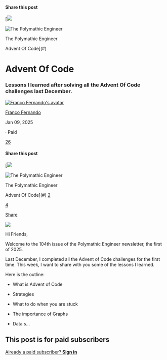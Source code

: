 #### Share this post
[<picture><source />![](https://substackcdn.com/image/fetch/$s_!cd0v!,w_520,h_272,c_fill,f_auto,q_auto:good,fl_progressive:steep,g_auto/https%3A%2F%2Fsubstack-post-media.s3.amazonaws.com%2Fpublic%2Fimages%2F84534000-244c-4e1d-afe8-4de90d753fde_1322x1312.png)</picture>

<picture><source />![The Polymathic Engineer](https://substackcdn.com/image/fetch/$s_!WkEZ!,w_36,h_36,c_fill,f_auto,q_auto:good,fl_progressive:steep,g_auto/https%3A%2F%2Fsubstack-post-media.s3.amazonaws.com%2Fpublic%2Fimages%2F157b59b0-a7e4-4f31-8d83-9a2034b2ff4e_354x354.png)</picture>

The Polymathic Engineer

Advent Of Code](#)

# Advent Of Code

### Lessons I learned after solving all the Advent Of Code challenges last December.

[<picture><source />![Franco Fernando&#039;s avatar](https://substackcdn.com/image/fetch/$s_!jmnb!,w_36,h_36,c_fill,f_auto,q_auto:good,fl_progressive:steep/https%3A%2F%2Fbucketeer-e05bbc84-baa3-437e-9518-adb32be77984.s3.amazonaws.com%2Fpublic%2Fimages%2F58a41b86-1e25-4bd0-a448-138d50731db4_800x800.png)</picture>](https://substack.com/@francofernando)

[Franco Fernando](https://substack.com/@francofernando)

Jan 09, 2025

∙ Paid

[26]()

#### Share this post
[<picture><source />![](https://substackcdn.com/image/fetch/$s_!cd0v!,w_520,h_272,c_fill,f_auto,q_auto:good,fl_progressive:steep,g_auto/https%3A%2F%2Fsubstack-post-media.s3.amazonaws.com%2Fpublic%2Fimages%2F84534000-244c-4e1d-afe8-4de90d753fde_1322x1312.png)</picture>

<picture><source />![The Polymathic Engineer](https://substackcdn.com/image/fetch/$s_!WkEZ!,w_36,h_36,c_fill,f_auto,q_auto:good,fl_progressive:steep,g_auto/https%3A%2F%2Fsubstack-post-media.s3.amazonaws.com%2Fpublic%2Fimages%2F157b59b0-a7e4-4f31-8d83-9a2034b2ff4e_354x354.png)</picture>

The Polymathic Engineer

Advent Of Code](#)
[2](https://newsletter.francofernando.com/p/advent-of-code/comments)

[4]()

[Share](javascript:void(0))

[<picture><source />![](https://substackcdn.com/image/fetch/$s_!cd0v!,w_1456,c_limit,f_auto,q_auto:good,fl_progressive:steep/https%3A%2F%2Fsubstack-post-media.s3.amazonaws.com%2Fpublic%2Fimages%2F84534000-244c-4e1d-afe8-4de90d753fde_1322x1312.png)</picture>](https://substackcdn.com/image/fetch/$s_!cd0v!,f_auto,q_auto:good,fl_progressive:steep/https%3A%2F%2Fsubstack-post-media.s3.amazonaws.com%2Fpublic%2Fimages%2F84534000-244c-4e1d-afe8-4de90d753fde_1322x1312.png)

Hi Friends,

Welcome to the 104th issue of the Polymathic Engineer newsletter, the first of 2025.

Last December, I completed all the Advent of Code challenges for the first time. This week, I want to share with you some of the lessons I learned.

Here is the outline:

* What is Advent of Code

* Strategies

* What to do when you are stuck

* The importance of Graphs

* Data s…

## This post is for paid subscribers

[Already a paid subscriber? **Sign in**](https://substack.com/sign-in?redirect=%2Fp%2Fadvent-of-code&for_pub=francofernando&change_user=false)